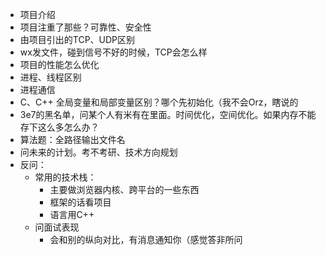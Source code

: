 - 项目介绍
- 项目注重了那些？可靠性、安全性
- 由项目引出的TCP、UDP区别
- wx发文件，碰到信号不好的时候，TCP会怎么样
- 项目的性能怎么优化
- 进程、线程区别
- 进程通信
- C、C++ 全局变量和局部变量区别？哪个先初始化（我不会Orz，瞎说的
- 3e7的黑名单，问某个人有米有在里面。时间优化，空间优化。如果内存不能存下这么多怎么办？
- 算法题：全路径输出文件名
- 问未来的计划。考不考研、技术方向规划
- 反问：
  - 常用的技术栈：
    - 主要做浏览器内核、跨平台的一些东西
    - 框架的话看项目
    - 语言用C++
  - 问面试表现
    - 会和别的纵向对比，有消息通知你（感觉答非所问

